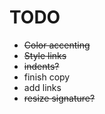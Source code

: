 # TODO

- ~~Color accenting~~
- ~~Style links~~
- ~~indents?~~
- finish copy
- add links
- ~~resize signature?~~
